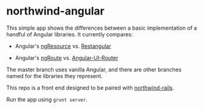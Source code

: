 northwind-angular
=================

This simple app shows the differences between a basic implementation of a handful of Angular libraries. It currently compares:

* Angular's [ngResource](https://docs.angularjs.org/api/ngResource) vs. [Restangular](https://github.com/mgonto/restangular)

* Angular's [ngRoute](https://docs.angularjs.org/api/ngRoute) vs. [Angular-UI-Router](https://github.com/angular-ui/ui-router)

The master branch uses vanilla Angular, and there are other branches named for the libraries they represent.

This repo is a front end designed to be paired with [northwind-rails](https://github.com/aarongray/northwind-rails).

Run the app using `grunt server`.